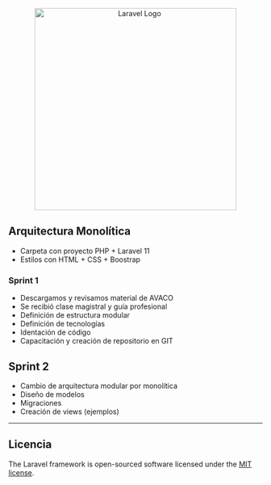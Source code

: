 <p align="center"><a href="https://laravel.com" target="_blank"><img src="https://raw.githubusercontent.com/laravel/art/master/logo-lockup/5%20SVG/2%20CMYK/1%20Full%20Color/laravel-logolockup-cmyk-red.svg" width="400" alt="Laravel Logo"></a></p>

## Arquitectura Monolítica

- Carpeta con proyecto PHP + Laravel 11
- Estilos con HTML + CSS + Boostrap

### Sprint 1

- Descargamos y revisamos material de AVACO
- Se recibió clase magistral y guía profesional
- Definición de estructura modular
- Definición de tecnologías
- Identación de código
- Capacitación y creación de repositorio en GIT

## Sprint 2

- Cambio de arquitectura modular por monolítica
- Diseño de modelos
- Migraciones
- Creación de views (ejemplos)
-------------------------------

## Licencia
The Laravel framework is open-sourced software licensed under the [MIT license](https://opensource.org/licenses/MIT).
